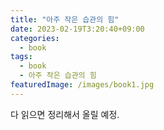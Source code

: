 ```yaml
---
title: "아주 작은 습관의 힘"
date: 2023-02-19T3:20:40+09:00
categories:
  - book
tags:
  - book
  - 아주 작은 습관의 힘
featuredImage: /images/book1.jpg
---
```


다 읽으면 정리해서 올릴 예정.
